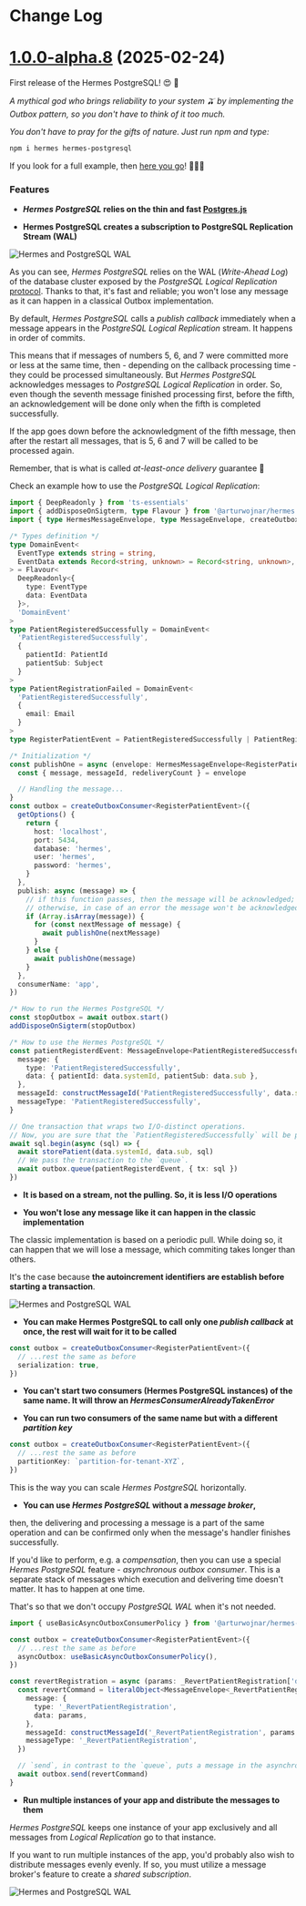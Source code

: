 # Change Log

# [1.0.0-alpha.8](https://github.com/arturwojnar/hermes/compare/@arturwojnar/hermes-postgresql@1.0.0-alpha.7...@arturwojnar/hermes-postgresql@1.0.0-alpha.8) (2025-02-24)

First release of the Hermes PostgreSQL! 😍 🎉

_A mythical god who brings reliability to your system 🫒 by implementing the Outbox pattern, so you don't have to think of it too much._

_You don't have to pray for the gifts of nature. Just run npm and type:_

```bash
npm i hermes hermes-postgresql
```

If you look for a full example, then [here you go](https://github.com/arturwojnar/hermes/blob/main/examples/postgresql/patient-registration/index.ts)! 🎉🎉🎉

### Features

- **_Hermes PostgreSQL_ relies on the thin and fast [Postgres.js](https://github.com/porsager/postgres)**

- **Hermes PostgreSQL creates a subscription to PostgreSQL Replication Stream (WAL)**

![Hermes and PostgreSQL WAL](./public/outbox-concept.png)

As you can see, _Hermes PostgreSQL_ relies on the WAL (_Write-Ahead Log_) of the database cluster exposed by the _PostgreSQL Logical Replication_ [protocol](https://www.postgresql.org/docs/current/logical-replication.html). Thanks to that, it's fast and reliable; you won't lose any message as it can happen in a classical Outbox implementation.

By default, _Hermes PostgreSQL_ calls a _publish callback_ immediately when a message appears in the _PostgreSQL Logical Replication_ stream. It happens in order of commits.

This means that if messages of numbers 5, 6, and 7 were committed more or less at the same time, then - depending on the callback processing time - they could be processed simultaneously. But _Hermes PostgreSQL_ acknowledges messages to _PostgreSQL Logical Replication_ in order. So, even though the seventh message finished processing first, before the fifth, an acknowledgement will be done only when the fifth is completed successfully.

If the app goes down before the acknowledgment of the fifth message, then after the restart all messages, that is 5, 6 and 7 will be called to be processed again.

Remember, that is what is called _at-least-once delivery_ guarantee 🥰

Check an example how to use the _PostgreSQL Logical Replication_:

```typescript
import { DeepReadonly } from 'ts-essentials'
import { addDisposeOnSigterm, type Flavour } from '@arturwojnar/hermes'
import { type HermesMessageEnvelope, type MessageEnvelope, createOutboxConsumer } from '@arturwojnar/hermes-postgresql'

/* Types definition */
type DomainEvent<
  EventType extends string = string,
  EventData extends Record<string, unknown> = Record<string, unknown>,
> = Flavour<
  DeepReadonly<{
    type: EventType
    data: EventData
  }>,
  'DomainEvent'
>
type PatientRegisteredSuccessfully = DomainEvent<
  'PatientRegisteredSuccessfully',
  {
    patientId: PatientId
    patientSub: Subject
  }
>
type PatientRegistrationFailed = DomainEvent<
  'PatientRegisteredSuccessfully',
  {
    email: Email
  }
>
type RegisterPatientEvent = PatientRegisteredSuccessfully | PatientRegistrationFailed

/* Initialization */
const publishOne = async (envelope: HermesMessageEnvelope<RegisterPatientEvent>) => {
  const { message, messageId, redeliveryCount } = envelope

  // Handling the message...
}
const outbox = createOutboxConsumer<RegisterPatientEvent>({
  getOptions() {
    return {
      host: 'localhost',
      port: 5434,
      database: 'hermes',
      user: 'hermes',
      password: 'hermes',
    }
  },
  publish: async (message) => {
    // if this function passes, then the message will be acknowledged;
    // otherwise, in case of an error the message won't be acknowledged.
    if (Array.isArray(message)) {
      for (const nextMessage of message) {
        await publishOne(nextMessage)
      }
    } else {
      await publishOne(message)
    }
  },
  consumerName: 'app',
})

/* How to run the Hermes PostgreSQL */
const stopOutbox = await outbox.start()
addDisposeOnSigterm(stopOutbox)

/* How to use the Hermes PostgreSQL */
const patientRegisterdEvent: MessageEnvelope<PatientRegisteredSuccessfully> = {
  message: {
    type: 'PatientRegisteredSuccessfully',
    data: { patientId: data.systemId, patientSub: data.sub },
  },
  messageId: constructMessageId('PatientRegisteredSuccessfully', data.sub),
  messageType: 'PatientRegisteredSuccessfully',
}

// One transaction that wraps two I/O-distinct operations.
// Now, you are sure that the `PatientRegisteredSuccessfully` will be published at-least-once.
await sql.begin(async (sql) => {
  await storePatient(data.systemId, data.sub, sql)
  // We pass the transaction to the `queue`.
  await outbox.queue(patientRegisterdEvent, { tx: sql })
})
```

- **It is based on a stream, not the pulling. So, it is less I/O operations**

- **You won't lose any message like it can happen in the classic implementation**

The classic implementation is based on a periodic pull. While doing so, it can happen that we will lose a message, which commiting takes longer than others.

It's the case because **the autoincrement identifiers are establish before starting a transaction**.

![Hermes and PostgreSQL WAL](./public/outbox-gap.png)

- **You can make Hermes PostgreSQL to call only one _publish callback_ at once, the rest will wait for it to be called**

```typescript
const outbox = createOutboxConsumer<RegisterPatientEvent>({
  // ...rest the same as before
  serialization: true,
})
```

- **You can't start two consumers (Hermes PostgreSQL instances) of the same name. It will throw an _HermesConsumerAlreadyTakenError_**

- **You can run two consumers of the same name but with a different _partition key_**

```typescript
const outbox = createOutboxConsumer<RegisterPatientEvent>({
  // ...rest the same as before
  partitionKey: `partition-for-tenant-XYZ`,
})
```

This is the way you can scale _Hermes PostgreSQL_ horizontally.

- **You can use _Hermes PostgreSQL_ without a _message broker_,**

then, the delivering and processing a message is a part of the same operation and can be confirmed only when the message's handler finishes successfully.

If you'd like to perform, e.g. a _compensation_, then you can use a special _Hermes PostgreSQL_ feature - _asynchronous outbox consumer_. This is a separate stack of messages which execution and delivering time doesn't matter. It has to happen at one time.

That's so that we don't occupy _PostgreSQL WAL_ when it's not needed.

```typescript
import { useBasicAsyncOutboxConsumerPolicy } from '@arturwojnar/hermes-postgresql'

const outbox = createOutboxConsumer<RegisterPatientEvent>({
  // ...rest the same as before
  asyncOutbox: useBasicAsyncOutboxConsumerPolicy(),
})

const revertRegistration = async (params: _RevertPatientRegistration['data'], email: Email) => {
  const revertCommand = literalObject<MessageEnvelope<_RevertPatientRegistration>>({
    message: {
      type: '_RevertPatientRegistration',
      data: params,
    },
    messageId: constructMessageId('_RevertPatientRegistration', params.sub.toString()),
    messageType: '_RevertPatientRegistration',
  })

  // `send`, in contrast to the `queue`, puts a message in the asynchronous stack.
  await outbox.send(revertCommand)
}
```

- **Run multiple instances of your app and distribute the messages to them**

_Hermes PostgreSQL_ keeps one instance of your app exclusively and all messages from _Logical Replication_ go to that instance.

If you want to run multiple instances of the app, you'd probably also wish to distribute messages evenly evenly. If so, you must utilize a message broker's feature to create a _shared subscription_.

![Hermes and PostgreSQL WAL](./public/outbox-messages-scaling.png)
